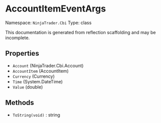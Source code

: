 # AccountItemEventArgs

Namespace: `NinjaTrader.Cbi`
Type: class

This documentation is generated from reflection scaffolding and may be incomplete.

## Properties
- `Account` (NinjaTrader.Cbi.Account)
- `AccountItem` (AccountItem)
- `Currency` (Currency)
- `Time` (System.DateTime)
- `Value` (double)

## Methods
- `ToString(void)` : string
